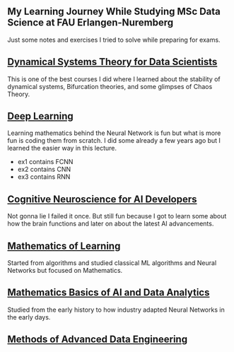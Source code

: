 ## My Learning Journey While Studying MSc Data Science at FAU Erlangen-Nuremberg
Just some notes and exercises I tried to solve while preparing for exams.

## [Dynamical Systems Theory for Data Scientists](/DSDTS/)
This is one of the best courses I did where I learned about the stability of dynamical systems, Bifurcation theories, and some glimpses of Chaos Theory.

## [Deep Learning](DL/)
Learning mathematics behind the Neural Network is fun but what is more fun is coding them from scratch. I did some already a few years ago but I learned the easier way in this lecture. 
* ex1 contains FCNN
* ex2 contains CNN
* ex3 contains RNN

## [Cognitive Neuroscience for AI Developers](/CNAID/)
Not gonna lie I failed it once. But still fun because I got to learn some about how the brain functions and later on about the latest AI advancements.

## [Mathematics of Learning](/MOL/)
Started from algorithms and studied classical ML algorithms and Neural Networks but focused on Mathematics.

## [Mathematics Basics of AI and Data Analytics](/MBAID/)
Studied from the early history to how industry adapted Neural Networks in the early days.

## [Methods of Advanced Data Engineering](https://github.com/q-viper/MADE-WS23)
